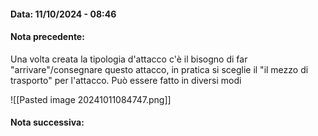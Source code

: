 #### Data: 11/10/2024 - 08:46
#### Nota precedente:

Una volta creata la tipologia d'attacco c'è il bisogno di far "arrivare"/consegnare questo attacco, in pratica si sceglie il "il mezzo di trasporto" per l'attacco. Può essere fatto in diversi modi

![[Pasted image 20241011084747.png]]


#### Nota successiva: